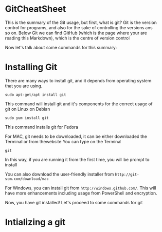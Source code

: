 # GitCheatSheet

This is the summary of the Git usage, but first, what is git?
Git is the version control for programs, and also for the sake of controlling the versions ans so on.
Below Git we can find GitHub (which is the page where your are reading this Markdown), which is the centre of version control

Now let's talk about some commands for this summary:

# Installing Git

There are many ways to install git, and it depends from operating system that you are using.

```
sudo apt-get/apt install git
```
This command will install git and it's components for the correct usage of git on Linux on Debian

```
sudo yum install git
```
This command installs git for Fedora

For MAC, git needs to be downloaded, it can be either downloaded the Terminal or from thewebsite
You can type on the Terminal
```
git
```
In this way, if you are running it from the first time, you will be prompt to install

You can also download the user-friendly installer from ```http://git-scm.com/download/mac```

For Windows, you can install git from ```http://windows.github.com/```. This will have more enhancements including usage from PowerShell and encryption.

Now, you have git installed! Let's proceed to some commands for git

# Intializing a git


